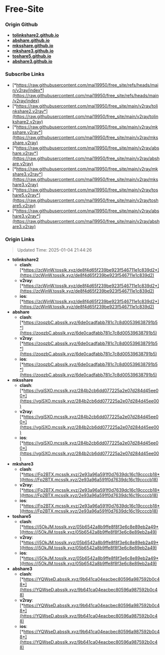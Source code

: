 # Free-Site

### Origin Github

- [**tolinkshare2.github.io**](https://github.com/tolinkshare2/tolinkshare2.github.io)
- [**abshare.github.io**](https://github.com/abshare/abshare.github.io)
- [**mksshare.github.io**](https://github.com/mksshare/mksshare.github.io)
- [**mkshare3.github.io**](https://github.com/mkshare3/mkshare3.github.io)
- [**toshare5.github.io**](https://github.com/toshare5/toshare5.github.io)
- [**abshare3.github.io**](https://github.com/abshare3/abshare3.github.io)

### Subscribe Links

- [*https://raw.githubusercontent.com/mai19950/free_site/refs/heads/main/v2ray/index*](https://raw.githubusercontent.com/mai19950/free_site/refs/heads/main/v2ray/index)
- [*https://raw.githubusercontent.com/mai19950/free_site/main/v2ray/tolinkshare2.v2ray*](https://raw.githubusercontent.com/mai19950/free_site/main/v2ray/tolinkshare2.v2ray)
- [*https://raw.githubusercontent.com/mai19950/free_site/main/v2ray/mksshare.v2ray*](https://raw.githubusercontent.com/mai19950/free_site/main/v2ray/mksshare.v2ray)
- [*https://raw.githubusercontent.com/mai19950/free_site/main/v2ray/abshare.v2ray*](https://raw.githubusercontent.com/mai19950/free_site/main/v2ray/abshare.v2ray)
- [*https://raw.githubusercontent.com/mai19950/free_site/main/v2ray/mkshare3.v2ray*](https://raw.githubusercontent.com/mai19950/free_site/main/v2ray/mkshare3.v2ray)
- [*https://raw.githubusercontent.com/mai19950/free_site/main/v2ray/toshare5.v2ray*](https://raw.githubusercontent.com/mai19950/free_site/main/v2ray/toshare5.v2ray)
- [*https://raw.githubusercontent.com/mai19950/free_site/main/v2ray/abshare3.v2ray*](https://raw.githubusercontent.com/mai19950/free_site/main/v2ray/abshare3.v2ray)

### Origin Links

> Updated Time: 2025-01-04 21:44:26

- **tolinkshare2**
  - **clash**: [*https://zcWjnW.tosslk.xyz/de8f4d65f239be923f546711e1c839d2*](https://zcWjnW.tosslk.xyz/de8f4d65f239be923f546711e1c839d2)
  - **v2ray**: [*https://zcWjnW.tosslk.xyz/de8f4d65f239be923f546711e1c839d2*](https://zcWjnW.tosslk.xyz/de8f4d65f239be923f546711e1c839d2)
  - **ios**: [*https://zcWjnW.tosslk.xyz/de8f4d65f239be923f546711e1c839d2*](https://zcWjnW.tosslk.xyz/de8f4d65f239be923f546711e1c839d2)
- **abshare**
  - **clash**: [*https://zoqzbC.absslk.xyz/6de0cadfabb781c7c8d00539638791b5*](https://zoqzbC.absslk.xyz/6de0cadfabb781c7c8d00539638791b5)
  - **v2ray**: [*https://zoqzbC.absslk.xyz/6de0cadfabb781c7c8d00539638791b5*](https://zoqzbC.absslk.xyz/6de0cadfabb781c7c8d00539638791b5)
  - **ios**: [*https://zoqzbC.absslk.xyz/6de0cadfabb781c7c8d00539638791b5*](https://zoqzbC.absslk.xyz/6de0cadfabb781c7c8d00539638791b5)
- **mksshare**
  - **clash**: [*https://vgiSXO.mcsslk.xyz/284b2cb6dd077225a2e07d284d45ee00*](https://vgiSXO.mcsslk.xyz/284b2cb6dd077225a2e07d284d45ee00)
  - **v2ray**: [*https://vgiSXO.mcsslk.xyz/284b2cb6dd077225a2e07d284d45ee00*](https://vgiSXO.mcsslk.xyz/284b2cb6dd077225a2e07d284d45ee00)
  - **ios**: [*https://vgiSXO.mcsslk.xyz/284b2cb6dd077225a2e07d284d45ee00*](https://vgiSXO.mcsslk.xyz/284b2cb6dd077225a2e07d284d45ee00)
- **mkshare3**
  - **clash**: [*https://Fp2BTX.mcsslk.xyz/2e93a96a591f0d7639dc16c19ccccb18*](https://Fp2BTX.mcsslk.xyz/2e93a96a591f0d7639dc16c19ccccb18)
  - **v2ray**: [*https://Fp2BTX.mcsslk.xyz/2e93a96a591f0d7639dc16c19ccccb18*](https://Fp2BTX.mcsslk.xyz/2e93a96a591f0d7639dc16c19ccccb18)
  - **ios**: [*https://Fp2BTX.mcsslk.xyz/2e93a96a591f0d7639dc16c19ccccb18*](https://Fp2BTX.mcsslk.xyz/2e93a96a591f0d7639dc16c19ccccb18)
- **toshare5**
  - **clash**: [*https://j5OkJM.tosslk.xyz/05b6542a8b9ffe8f8f3e6c8e89eb2a49*](https://j5OkJM.tosslk.xyz/05b6542a8b9ffe8f8f3e6c8e89eb2a49)
  - **v2ray**: [*https://j5OkJM.tosslk.xyz/05b6542a8b9ffe8f8f3e6c8e89eb2a49*](https://j5OkJM.tosslk.xyz/05b6542a8b9ffe8f8f3e6c8e89eb2a49)
  - **ios**: [*https://j5OkJM.tosslk.xyz/05b6542a8b9ffe8f8f3e6c8e89eb2a49*](https://j5OkJM.tosslk.xyz/05b6542a8b9ffe8f8f3e6c8e89eb2a49)
- **abshare3**
  - **clash**: [*https://YQWseD.absslk.xyz/9b641ca04eacbec80596a987592b0c48*](https://YQWseD.absslk.xyz/9b641ca04eacbec80596a987592b0c48)
  - **v2ray**: [*https://YQWseD.absslk.xyz/9b641ca04eacbec80596a987592b0c48*](https://YQWseD.absslk.xyz/9b641ca04eacbec80596a987592b0c48)
  - **ios**: [*https://YQWseD.absslk.xyz/9b641ca04eacbec80596a987592b0c48*](https://YQWseD.absslk.xyz/9b641ca04eacbec80596a987592b0c48)
